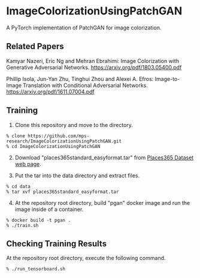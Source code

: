 # ImageColorizationUsingPatchGAN

A PyTorch implementation of PatchGAN for image colorization.

## Related Papers

Kamyar Nazeri, Eric Ng and Mehran Ebrahimi:
Image Colorization with Generative Adversarial Networks.
https://arxiv.org/pdf/1803.05400.pdf

Phillip Isola, Jun-Yan Zhu, Tinghui Zhou and Alexei A. Efros:
Image-to-Image Translation with Conditional Adversarial Networks.
https://arxiv.org/pdf/1611.07004.pdf

## Training

1. Clone this repository and move to the directory.

```shell
% clone https://github.com/mps-research/ImageColorizationUsingPatchGAN.git
% cd ImageColorizationUsingPatchGAN
```

2. Download "places365standard_easyformat.tar" from [Places365 Dataset web page](http://places2.csail.mit.edu/index.html).

3. Put the tar into the data directory and extract files.

```shell
% cd data
% tar xvf places365standard_easyformat.tar
```

4. At the repository root directory, build "pgan" docker image and run the image inside of a container.

```shell
% docker build -t pgan .
% ./train.sh
```

## Checking Training Results

At the repository root directory, execute the following command.

```shell
% ./run_tensorboard.sh
```
